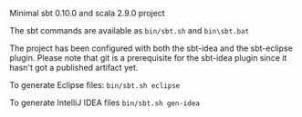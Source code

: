 Minimal sbt 0.10.0 and scala 2.9.0 project

The sbt commands are available as `bin/sbt.sh` and `bin\sbt.bat`

The project has been configured with both the sbt-idea and the sbt-eclipse plugin. Please note that git is a prerequisite for the sbt-idea plugin since it hasn't got a published artifact yet.

To generate Eclipse files: `bin/sbt.sh eclipse`

To generate IntelliJ IDEA files `bin/sbt.sh gen-idea`
